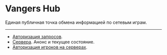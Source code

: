 # Vangers Hub

Единая публичная точка обмена информацией по сетевым играм. 

---

- [Авторизация запросов](./AUTH.md).
- [Сервера](./SERVER.md). Анонс и текущее состояние. 
- [Авторизация игроков на серверах](./PLAYER.md).
  

